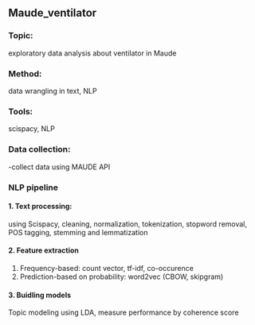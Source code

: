 ## Maude_ventilator

### Topic: 
   exploratory data analysis about ventilator in Maude
### Method: 
   data wrangling in text, NLP
### Tools: 
   scispacy, NLP



### Data collection:
-collect data using MAUDE API

### NLP pipeline
#### 1. Text processing: 
   using Scispacy, cleaning, normalization, tokenization, stopword removal, POS tagging, stemming and lemmatization

#### 2. Feature extraction
  1. Frequency-based: count vector, tf-idf, co-occurence
  2. Prediction-based on probability: word2vec (CBOW, skipgram)
  
#### 3. Buidling models
   Topic modeling using LDA, measure performance by coherence score

